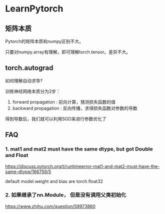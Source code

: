 # LearnPytorch

## 矩阵本质
Pytorch的矩阵本质和numpy区别不大。

只要对numpy.array有理解，即可理解torch.tensor。差异不大。

## torch.autograd
如何理解自动求导?

训练神经网络本质分为2步：
1. forward propagation : 前向计算，猜测损失函数的值
2. backward propagation : 反向传播，求得损失函数对参数的导数

得到导数后，我们就可以利用SGD来进行参数优化了


## FAQ

### 1. mat1 and mat2 must have the same dtype, but got Double and Float
https://discuss.pytorch.org/t/runtimeerror-mat1-and-mat2-must-have-the-same-dtype/166759/5

default model.weight and bias are torch.float32

### 2. 如果继承了nn.Module， 但是没有调用父类初始化

https://www.zhihu.com/question/59973860
